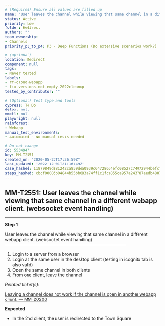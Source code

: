 ```yaml
---
# (Required) Ensure all values are filled up
name: "User leaves the channel while viewing that same channel in a different webapp client. (websocket event handling)"
status: Active
priority: Low
folder: Redirect
authors: ""
team_ownership: 
- Channels
priority_p1_to_p4: P3 - Deep Functions (Do extensive scenarios work?)

# (Optional)
location: Redirect
component: null
tags: 
- Never tested
labels: 
- rf-cloud-webapp
- fix-versions-not-empty-2022cleanup
tested_by_contributor: ""

# (Optional) Test type and tools
cypress: To Do
detox: null
mmctl: null
playwright: null
rainforest: 
- Webapp
manual_test_environments: 
- Automated - No manual tests needed

# Do not change
id: 5534947
key: MM-T2551
created_on: "2020-05-27T17:36:59Z"
last_updated: "2022-12-01T21:16:49Z"
case_hashed: 11879849d881242ca859dea0939c64728634efc08527c74072944befcf4e4bbf0ce7499e016a50872fb1975f531d63cf
steps_hashed: cbcf00085b04844b55bb083a74ff1c1fce855ca957a243787aedb480710b9c4bb176595ee768d082b1cdf9ea82102291
---
```


<!-- (Auto-generated) Based on frontmatter's "key" and "name" -->

## MM-T2551: User leaves the channel while viewing that same channel in a different webapp client. (websocket event handling)

---

**Step 1**

User leaves the channel while viewing that same channel in a different webapp client. (websocket event handling)\
————————————————————————————

1. Login to a server from a browser
2. Login as the same user in the desktop client (testing in icognito tab is also valid)
3. Open the same channel in both clients
4. From one client, leave the channel

_Related ticket(s):_

[Leaving a channel does not work if the channel is open in another webapp client. — MM-20206](https://mattermost.atlassian.net/browse/MM-20206)

**Expected**

- In the 2nd client, the user is redirected to the Town Square
